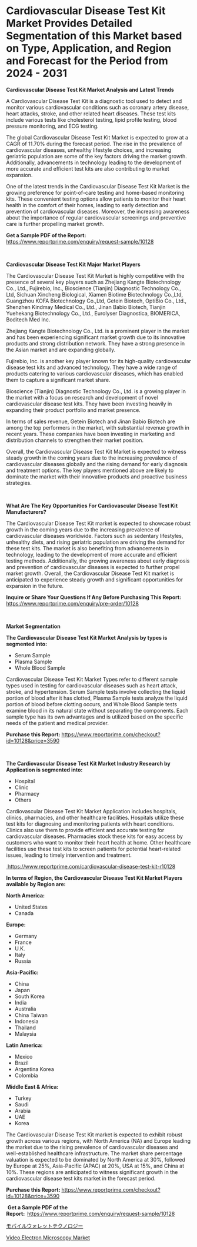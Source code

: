 <p><h1>Cardiovascular Disease Test Kit Market Provides Detailed Segmentation of this Market based on Type, Application, and Region and Forecast for the Period from 2024 - 2031</h1></p><p><strong>Cardiovascular Disease Test Kit Market Analysis and Latest Trends</strong></p>
<p><p>A Cardiovascular Disease Test Kit is a diagnostic tool used to detect and monitor various cardiovascular conditions such as coronary artery disease, heart attacks, stroke, and other related heart diseases. These test kits include various tests like cholesterol testing, lipid profile testing, blood pressure monitoring, and ECG testing.</p><p>The global Cardiovascular Disease Test Kit Market is expected to grow at a CAGR of 11.70% during the forecast period. The rise in the prevalence of cardiovascular diseases, unhealthy lifestyle choices, and increasing geriatric population are some of the key factors driving the market growth. Additionally, advancements in technology leading to the development of more accurate and efficient test kits are also contributing to market expansion.</p><p>One of the latest trends in the Cardiovascular Disease Test Kit Market is the growing preference for point-of-care testing and home-based monitoring kits. These convenient testing options allow patients to monitor their heart health in the comfort of their homes, leading to early detection and prevention of cardiovascular diseases. Moreover, the increasing awareness about the importance of regular cardiovascular screenings and preventive care is further propelling market growth.</p></p>
<p><strong>Get a Sample PDF of the Report:&nbsp;</strong> <a href="https://www.reportprime.com/enquiry/request-sample/10128">https://www.reportprime.com/enquiry/request-sample/10128</a></p>
<p>&nbsp;</p>
<p><strong>Cardiovascular Disease Test Kit Major Market Players</strong></p>
<p><p>The Cardiovascular Disease Test Kit Market is highly competitive with the presence of several key players such as Zhejiang Kangte Biotechnology Co., Ltd., Fujirebio, Inc., Bioscience (Tianjin) Diagnostic Technology Co., Ltd, Sichuan Xincheng Biological, Xiamen Biotime Biotechnology Co.,Ltd, Guangzhou KOFA Biotechnology Co.,Ltd, Getein Biotech, OptiBio Co., Ltd., Shenzhen Kindmay Medical Co., Ltd., Jinan Babio Biotech, Tianjin Yuehekang Biotechnology Co., Ltd., Eurolyser Diagnostica, BIOMERICA, Boditech Med Inc.</p><p>Zhejiang Kangte Biotechnology Co., Ltd. is a prominent player in the market and has been experiencing significant market growth due to its innovative products and strong distribution network. They have a strong presence in the Asian market and are expanding globally.</p><p>Fujirebio, Inc. is another key player known for its high-quality cardiovascular disease test kits and advanced technology. They have a wide range of products catering to various cardiovascular diseases, which has enabled them to capture a significant market share.</p><p>Bioscience (Tianjin) Diagnostic Technology Co., Ltd. is a growing player in the market with a focus on research and development of novel cardiovascular disease test kits. They have been investing heavily in expanding their product portfolio and market presence.</p><p>In terms of sales revenue, Getein Biotech and Jinan Babio Biotech are among the top performers in the market, with substantial revenue growth in recent years. These companies have been investing in marketing and distribution channels to strengthen their market position.</p><p>Overall, the Cardiovascular Disease Test Kit Market is expected to witness steady growth in the coming years due to the increasing prevalence of cardiovascular diseases globally and the rising demand for early diagnosis and treatment options. The key players mentioned above are likely to dominate the market with their innovative products and proactive business strategies.</p></p>
<p>&nbsp;</p>
<p><strong>What Are The Key Opportunities For Cardiovascular Disease Test Kit Manufacturers?</strong></p>
<p><p>The Cardiovascular Disease Test Kit market is expected to showcase robust growth in the coming years due to the increasing prevalence of cardiovascular diseases worldwide. Factors such as sedentary lifestyles, unhealthy diets, and rising geriatric population are driving the demand for these test kits. The market is also benefiting from advancements in technology, leading to the development of more accurate and efficient testing methods. Additionally, the growing awareness about early diagnosis and prevention of cardiovascular diseases is expected to further propel market growth. Overall, the Cardiovascular Disease Test Kit market is anticipated to experience steady growth and significant opportunities for expansion in the future.</p></p>
<p><strong>Inquire or Share Your Questions If Any Before Purchasing This Report:</strong> <a href="https://www.reportprime.com/enquiry/pre-order/10128">https://www.reportprime.com/enquiry/pre-order/10128</a></p>
<p>&nbsp;</p>
<p><strong>Market Segmentation</strong></p>
<p><strong>The Cardiovascular Disease Test Kit Market Analysis by types is segmented into:</strong></p>
<p><ul><li>Serum Sample</li><li>Plasma Sample</li><li>Whole Blood Sample</li></ul></p>
<p><p>Cardiovascular Disease Test Kit Market Types refer to different sample types used in testing for cardiovascular diseases such as heart attack, stroke, and hypertension. Serum Sample tests involve collecting the liquid portion of blood after it has clotted, Plasma Sample tests analyze the liquid portion of blood before clotting occurs, and Whole Blood Sample tests examine blood in its natural state without separating the components. Each sample type has its own advantages and is utilized based on the specific needs of the patient and medical provider.</p></p>
<p><strong>Purchase this Report:&nbsp;</strong><a href="https://www.reportprime.com/checkout?id=10128&price=3590">https://www.reportprime.com/checkout?id=10128&price=3590</a></p>
<p>&nbsp;</p>
<p><strong>The Cardiovascular Disease Test Kit Market Industry Research by Application is segmented into:</strong></p>
<p><ul><li>Hospital</li><li>Clinic</li><li>Pharmacy</li><li>Others</li></ul></p>
<p><p>Cardiovascular Disease Test Kit Market Application includes hospitals, clinics, pharmacies, and other healthcare facilities. Hospitals utilize these test kits for diagnosing and monitoring patients with heart conditions. Clinics also use them to provide efficient and accurate testing for cardiovascular diseases. Pharmacies stock these kits for easy access by customers who want to monitor their heart health at home. Other healthcare facilities use these test kits to screen patients for potential heart-related issues, leading to timely intervention and treatment.</p></p>
<p><a href="https://www.reportprime.com/cardiovascular-disease-test-kit-r10128">&nbsp;https://www.reportprime.com/cardiovascular-disease-test-kit-r10128</a></p>
<p><strong>In terms of Region, the Cardiovascular Disease Test Kit Market Players available by Region are:</strong></p>
<p>
    <p> <strong> North America: </strong>
        <ul>
            <li>United States</li>
            <li>Canada</li>
        </ul>
        </p> 
    <p> <strong> Europe: </strong>
        <ul>
            <li>Germany</li>
            <li>France</li>
            <li>U.K.</li>
            <li>Italy</li>
            <li>Russia</li>
        </ul>
        </p> 
    <p> <strong> Asia-Pacific: </strong>
        <ul>
            <li>China</li>
            <li>Japan</li>
            <li>South Korea</li>
            <li>India</li>
            <li>Australia</li>
            <li>China Taiwan</li>
            <li>Indonesia</li>
            <li>Thailand</li>
            <li>Malaysia</li>
        </ul>
        </p> 
    <p> <strong> Latin America: </strong>
        <ul>
            <li>Mexico</li>
            <li>Brazil</li>
            <li>Argentina Korea</li>
            <li>Colombia</li>
        </ul>
        </p> 
    <p> <strong> Middle East & Africa: </strong>
        <ul>
            <li>Turkey</li>
            <li>Saudi</li>
            <li>Arabia</li>
            <li>UAE</li>
            <li>Korea</li>
        </ul>
    </p>
    </p>
<p><p>The Cardiovascular Disease Test Kit market is expected to exhibit robust growth across various regions, with North America (NA) and Europe leading the market due to the rising prevalence of cardiovascular diseases and well-established healthcare infrastructure. The market share percentage valuation is expected to be dominated by North America at 30%, followed by Europe at 25%, Asia-Pacific (APAC) at 20%, USA at 15%, and China at 10%. These regions are anticipated to witness significant growth in the cardiovascular disease test kits market in the forecast period.</p></p>
<p><strong>Purchase this Report: </strong><a href="https://www.reportprime.com/checkout?id=10128&price=3590">https://www.reportprime.com/checkout?id=10128&price=3590</a></p>
<p>&nbsp;<strong>Get a Sample PDF of the Report:&nbsp;&nbsp;</strong><a href="https://www.reportprime.com/enquiry/request-sample/10128">https://www.reportprime.com/enquiry/request-sample/10128</a></p>
<p><strong></strong></p>
<p><p><a href="https://github.com/oqxogxyvqe90775/Market-Research-Report-List-1/blob/main/196593023926.md">モバイルウォレットテクノロジー</a></p><p><a href="https://github.com/RoccoManning/Market-Research-Report-List-4/blob/main/video-electron-microscopy-market.md">Video Electron Microscopy Market</a></p></p>